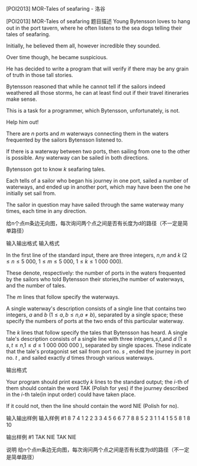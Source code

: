 



[POI2013] MOR-Tales of seafaring - 洛谷














[POI2013] MOR-Tales of seafaring
题目描述
Young Bytensson loves to hang out in the port tavern, where he often    listens to the sea dogs telling their tales of seafaring.

Initially, he believed them all, however incredible they sounded.

Over time though, he became suspicious.

He has decided to write a program that will verify if there may be    any grain of truth in those tall stories.

Bytensson reasoned that while he cannot tell if the sailors indeed    weathered all those storms, he can at least find out if their travel    itineraries make sense.

This is a task for a programmer, which Bytensson, unfortunately, is not.

Help him out!

There are $n$ ports and $m$ waterways connecting them in the waters    frequented by the sailors Bytensson listened to.

If there is a waterway between two ports, then sailing from one to the    other is possible.  Any waterway can be sailed in both    directions.

Bytensson got to know $k$ seafaring tales.

Each tells of a sailor who began his journey in one port,    sailed a number of waterways, and ended up in another port,    which may have been the one he initially set sail from.

The sailor in question may have sailed through the same waterway    many times, each time in any direction.

给n个点m条边无向图，每次询问两个点之间是否有长度为d的路径（不一定是简单路径）

输入输出格式
输入格式

In the first line of the standard input, there are three integers, $n$,$m$ and $k$ ($2\le n\le 5\ 000$, $1\le m\le 5\ 000$, $1\le k\le 1\ 000\ 000$).

These denote, respectively: the number of ports in the waters      frequented by the sailors who told Bytensson their stories,the number of waterways, and the number of tales.

The $m$ lines that follow specify the waterways.

A single waterway's description consists of a single line that contains two integers, $a$ and $b$ ($1\le a,b\le n$,$a\ne b$), separated by a single space; these specify the numbers of ports at the two ends of this particular waterway.

The $k$ lines that follow specify the tales that Bytensson has heard. A single tale's description consists of a single line with three integers,$s$,$t$,and $d$ ($1\le s,t\le n$,$1\le d\le 1\ 000\ 000\ 000$ ), separated by single spaces. These indicate that the tale's protagonist set sail from port no. $s$ , ended the journey in port no. $t$ , and sailed exactly $d$ times through various waterways.

输出格式

Your program should print exactly $k$ lines to the standard output; the $i$-th of them should contain the word TAK (Polish for yes) if the journey described in the $i$-th tale(in input order) could have taken place.

If it could not, then the line should contain the word NIE (Polish for no).

输入输出样例
输入样例 #1
8 7 4
1 2
2 3
3 4
5 6
6 7
7 8
8 5
2 3 1
1 4 1
5 5 8
1 8 10

输出样例 #1
TAK
NIE
TAK
NIE

说明
给n个点m条边无向图，每次询问两个点之间是否有长度为d的路径（不一定是简单路径）







